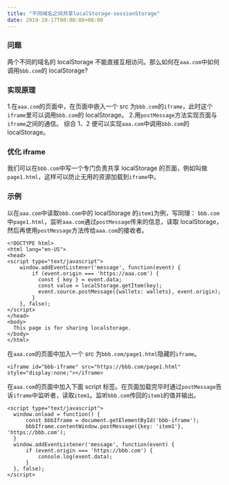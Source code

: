 ```yaml
---
title: "不同域名之间共享localStorage-sessionStorage"
date: 2019-10-17T00:00:00+08:00
---
```


### 问题

两个不同的域名的 localStorage 不能直接互相访问。那么如何在`aaa.com`中如何调用`bbb.com`的 localStorage?

### 实现原理

1.在`aaa.com`的页面中，在页面中嵌入一个 src 为`bbb.com`的`iframe`，此时这个`iframe`里可以调用`bbb.com`的 localStorage。 2.用`postMessage`方法实现页面与`iframe`之间的通信。
综合 1、2 便可以实现`aaa.com`中调用`bbb.com`的 localStorage。

### 优化 iframe

我们可以在`bbb.com`中写一个专门负责共享 localStorage 的页面，例如叫做`page1.html`，这样可以防止无用的资源加载到`iframe`中。

### 示例

以在`aaa.com`中读取`bbb.com`中的 localStorage 的`item1`为例，写同理：
`bbb.com`中`page1.html`，监听`aaa.com`通过`postMessage`传来的信息，读取 localStorage，然后再使用`postMessage`方法传给`aaa.com`的接收者。

```
<!DOCTYPE html>
<html lang="en-US">
<head>
<script type="text/javascript">
    window.addEventListener('message', function(event) {
        if (event.origin === 'https://aaa.com') {
          const { key } = event.data;
          const value = localStorage.getItem(key);
          event.source.postMessage({wallets: wallets}, event.origin);
        }
    }, false);
</script>
</head>
<body>
  This page is for sharing localstorage.
</body>
</html>
```

在`aaa.com`的页面中加入一个 src 为`bbb.com/page1.html`隐藏的`iframe`。

```
<iframe id="bbb-iframe" src="https://bbb.com/page1.html" style="display:none;"></iframe>
```

在`aaa.com`的页面中加入下面 script 标签。在页面加载完毕时通过`postMessage`告诉`iframe`中监听者，读取`item1`。监听`bbb.com`传回的`item1`的值并输出。

```
<script type="text/javascript">
  window.onload = function() {
      const bbbIframe = document.getElementById('bbb-iframe');
      bbbIframe.contentWindow.postMessage({key: 'item1'}, 'https://bbb.com');
  }
  window.addEventListener('message', function(event) {
      if (event.origin === 'https://bbb.com') {
          console.log(event.data);
      }
  }, false);
</script>
```
